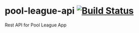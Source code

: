 # pool-league-api [![Build Status](https://travis-ci.org/phealy1982/pool-league-api.svg?branch=master)](https://travis-ci.org/phealy1982/pool-league-api)

Rest API for Pool League App
